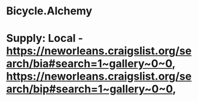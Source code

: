 # Bicycle.Alchemy
# Supply: Local - https://neworleans.craigslist.org/search/bia#search=1~gallery~0~0, https://neworleans.craigslist.org/search/bip#search=1~gallery~0~0, 
